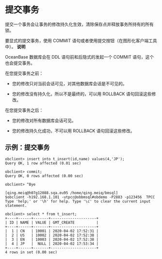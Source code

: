 提交事务 
=========================



提交一个事务会让事务的修改持久化生效，清除保存点并释放事务所持有的所有锁。

要显式的提交事务，使用 COMMIT 语句或者使用提交按钮（在图形化客户端工具中）。
**说明**



OceanBase 数据库会在 DDL 语句前和后隐式的发起一个 COMMIT 语句，这个也会提交事务。

在您提交事务之前：

* 您的修改只对当前会话可见，对其他数据库会话是不可见的。

  

* 您的修改没有持久化，所以不是最终的，可以用 ROLLBACK 语句回滚这些修改。

  




在您提交事务之后：

* 您的修改对所有数据库会话可见。

  

* 您的修改持久化成功，不可以用 ROLLBACK 语句回滚这些修改。

  




示例：提交事务 
----------------

    obclient> insert into t_insert(id,name) values(4,'JP');
    Query OK, 1 row affected (0.01 sec)
    
    obclient> commit;
    Query OK, 0 rows affected (0.00 sec)
    
    obclient> ^Bye
    
    [qing.meiq@h07g12088.sqa.eu95 /home/qing.meiq/bmsql]
    $obclient -h192.168.1.101 -utpcc@obbmsql#obdemo -P2883 -p123456  TPCC
    Type 'help;' or '\h' for help. Type '\c' to clear the current input statement.
    
    obclient> select * from t_insert;
    +----+------+-------+---------------------+
    | ID | NAME | VALUE | GMT_CREATE          |
    +----+------+-------+---------------------+
    |  1 | CN   | 10001 | 2020-04-02 17:52:31 |
    |  2 | US   | 10002 | 2020-04-02 17:52:38 |
    |  3 | EN   | 10003 | 2020-04-02 17:52:38 |
    |  4 | JP   |  NULL | 2020-04-02 17:53:34 |
    +----+------+-------+---------------------+
    4 rows in set (0.00 sec)


